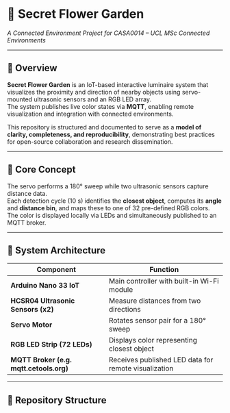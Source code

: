 # 🌸 Secret Flower Garden  
*A Connected Environment Project for CASA0014 – UCL MSc Connected Environments*

---

## 🧭 Overview
**Secret Flower Garden** is an IoT-based interactive luminaire system that visualizes the proximity and direction of nearby objects using servo-mounted ultrasonic sensors and an RGB LED array.  
The system publishes live color states via **MQTT**, enabling remote visualization and integration with connected environments.

This repository is structured and documented to serve as a **model of clarity, completeness, and reproducibility**, demonstrating best practices for open-source collaboration and research dissemination.

---

## 🧠 Core Concept
The servo performs a 180° sweep while two ultrasonic sensors capture distance data.  
Each detection cycle (10 s) identifies the **closest object**, computes its **angle** and **distance bin**, and maps these to one of 32 pre-defined RGB colors.  
The color is displayed locally via LEDs and simultaneously published to an MQTT broker.

---

## 🧩 System Architecture

| Component | Function |
|------------|-----------|
| **Arduino Nano 33 IoT** | Main controller with built-in Wi-Fi module |
| **HCSR04 Ultrasonic Sensors (x2)** | Measure distances from two directions |
| **Servo Motor** | Rotates sensor pair for a 180° sweep |
| **RGB LED Strip (72 LEDs)** | Displays color representing closest object |
| **MQTT Broker (e.g. mqtt.cetools.org)** | Receives published LED data for remote visualization |

---

## 📁 Repository Structure
